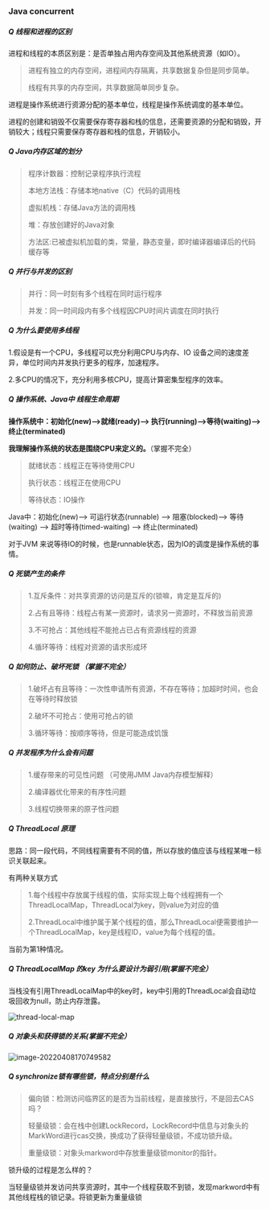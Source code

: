 ### Java concurrent

##### Q 线程和进程的区别

进程和线程的本质区别是：是否单独占用内存空间及其他系统资源（如IO）。

> 进程有独立的内存空间，进程间内存隔离，共享数据复杂但是同步简单。
>
> 线程有共享的内存空间，共享数据简单同步复杂。

进程是操作系统进行资源分配的基本单位，线程是操作系统调度的基本单位。

进程的创建和销毁不仅需要保存寄存器和栈的信息，还需要资源的分配和销毁，开销较大；线程只需要保存寄存器和栈的信息，开销较小。



##### Q Java内存区域的划分

>程序计数器：控制记录程序执行流程
>
>本地方法栈：存储本地native（C）代码的调用栈
>
>虚拟机栈：存储Java方法的调用栈
>
>堆：存放创建好的Java对象
>
>方法区:已被虚拟机加载的类，常量，静态变量，即时编译器编译后的代码缓存等



##### Q 并行与并发的区别

>并行：同一时刻有多个线程在同时运行程序
>
>并发：同一时间段内有多个线程因CPU时间片调度在同时执行



##### Q 为什么要使用多线程

1.假设是有一个CPU，多线程可以充分利用CPU与内存、IO 设备之间的速度差异，单位时间内并发执行更多的程序，加速程序。

2.多CPU的情况下，充分利用多核CPU，提高计算密集型程序的效率。



##### Q 操作系统、Java中  线程生命周期

**操作系统中：初始化(new)——>就绪(ready)——> 执行(running)——>等待(waiting)——>终止(terminated)**

 **我理解操作系统的状态是围绕CPU来定义的。**（掌握不完全）

> 就绪状态：线程正在等待使用CPU
>
> 执行状态：线程正在使用CPU
>
> 等待状态：IO操作

Java中：初始化(new)——> 可运行状态(runnable)  ——> 阻塞(blocked)——> 等待(waiting) ——> 超时等待(timed-waiting) ——> 终止(terminated)

对于JVM 来说等待IO的时候，也是runnable状态，因为IO的调度是操作系统的事情。



##### Q 死锁产生的条件

> 1.互斥条件：对共享资源的访问是互斥的(锁嘛，肯定是互斥的)
>
> 2.占有且等待：线程占有某一资源时，请求另一资源时，不释放当前资源
>
> 3.不可抢占：其他线程不能抢占已占有资源线程的资源
>
> 4.循环等待：线程对资源的请求形成环



##### Q 如何防止、破坏死锁 （掌握不完全）

>1.破坏占有且等待：一次性申请所有资源，不存在等待；加超时时间，也会在等待时释放锁
>
>2.破坏不可抢占：使用可抢占的锁
>
>3.循环等待：按顺序等待，但是可能造成饥饿



##### Q 并发程序为什么会有问题

>1.缓存带来的可见性问题 （可使用JMM Java内存模型解释）
>
>2.编译器优化带来的有序性问题
>
>3.线程切换带来的原子性问题



##### Q ThreadLocal 原理

思路：同一段代码，不同线程需要有不同的值，所以存放的值应该与线程某唯一标识关联起来。

有两种关联方式

>1.每个线程中存放属于线程的值，实际实现上每个线程拥有一个ThreadLocalMap，ThreadLocal为key，则value为对应的值
>
>2.ThreadLocal中维护属于某个线程的值，那么ThreadLocal便需要维护一个ThreadLocalMap，key是线程ID，value为每个线程的值。

当前为第1种情况。



##### Q ThreadLocalMap 的key 为什么要设计为弱引用(掌握不完全）

当栈没有引用ThreadLocalMap中的key时，key中引用的ThreadLocal会自动垃圾回收为null，防止内存泄露。

![thread-local-map](/Users/chaoxu/Documents/Life/note/program/image/thread-local-map.png)



##### Q 对象头和获得锁的关系(掌握不完全）

![image-20220408170749582](/Users/chaoxu/Documents/Life/note/program/image/object-mark-word.png)



##### Q synchronize锁有哪些锁，特点分别是什么

> 偏向锁：检测访问临界区的是否为当前线程，是直接放行，不是回去CAS吗？
>
> 轻量级锁：会在栈中创建LockRecord，LockRecord中信息与对象头的MarkWord进行cas交换，换成功了获得轻量级锁，不成功锁升级。
>
> 重量级锁：对象头markword中存放重量级锁monitor的指针。

锁升级的过程是怎么样的？

当轻量级锁并发访问共享资源时，其中一个线程获取不到锁，发现markword中有其他线程栈的锁记录。将锁更新为重量级锁

